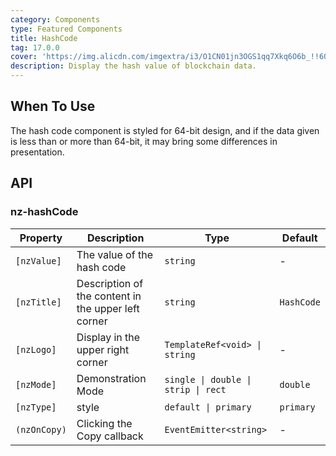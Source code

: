 ```yaml
---
category: Components
type: Featured Components
title: HashCode
tag: 17.0.0
cover: 'https://img.alicdn.com/imgextra/i3/O1CN01jn3OGS1qq7Xkq6O6b_!!6000000005546-2-tps-1074-374.png'
description: Display the hash value of blockchain data.
---
```



## When To Use

The hash code component is styled for 64-bit design, and if the data given is less than or more than 64-bit, it may
bring some differences in presentation.


## API

### nz-hashCode

| Property     | Description                                         | Type                                | Default    |
|--------------|-----------------------------------------------------|-------------------------------------|------------|
| `[nzValue]`  | The value of the hash code                          | `string`                            | -          |
| `[nzTitle]`  | Description of the content in the upper left corner | `string`                            | `HashCode` |
| `[nzLogo]`   | Display in the upper right corner                   | `TemplateRef<void> \| string`       | -          |
| `[nzMode]`   | Demonstration Mode                                  | `single \| double \| strip \| rect` | `double`   |
| `[nzType]`   | style                                               | `default \| primary`                | `primary`  |
| `(nzOnCopy)` | Clicking the Copy callback                          | `EventEmitter<string>`              | -          |
